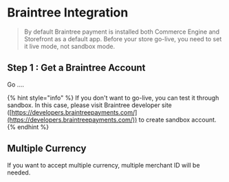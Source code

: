 # Braintree Integration

> By default Braintree payment is installed both Commerce Engine and Storefront as a default app. Before your store go-live, you need to set it live mode, not sandbox mode.

## Step 1 : Get a Braintree Account

Go ....

{% hint style="info" %}
If you don't want to go-live, you can test it through sandbox. In this case, please visit Braintree developer site ([https://developers.braintreepayments.com/](https://developers.braintreepayments.com/)) to create sandbox account.
{% endhint %}





## Multiple Currency

If you want to accept multiple currency, multiple merchant ID will be needed.&#x20;

